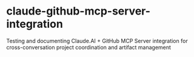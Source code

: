 # claude-github-mcp-server-integration
Testing and documenting Claude.AI + GitHub MCP Server integration for cross-conversation project coordination and artifact management
